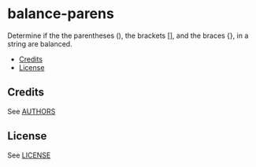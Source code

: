 # balance-parens
Determine if the the parentheses (), the brackets [], and the braces {}, in a string are balanced.

- [Credits](#credits)
- [License](#license)

## Credits
See [AUTHORS](AUTHORS)

## License
See [LICENSE](LICENSE)
